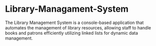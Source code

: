 # Library-Managament-System
The Library Management System is a console-based application that automates the management of library resources, allowing staff to handle books and patrons efficiently utilizing linked lists for dynamic data management.
